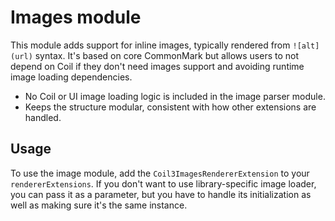 # Images module

This module adds support for inline images, typically rendered from `![alt](url)` syntax.
It's based on core CommonMark but allows users to not depend on Coil if they don't need images support
and avoiding runtime image loading dependencies.

* No Coil or UI image loading logic is included in the image parser module.
* Keeps the structure modular, consistent with how other extensions are handled.

## Usage

To use the image module, add the `Coil3ImagesRendererExtension` to your `rendererExtensions`.
If you don't want to use library-specific image loader, you can pass it as a parameter,
but you have to handle its initialization as well as making sure it's the same instance.

